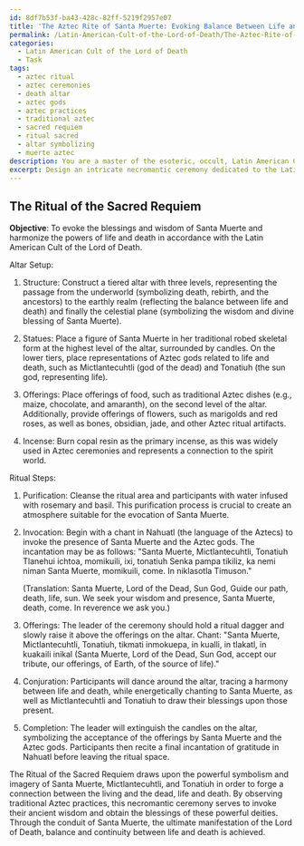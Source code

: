 ```yaml
---
id: 8df7b53f-ba43-428c-82ff-5219f2957e07
title: 'The Aztec Rite of Santa Muerte: Evoking Balance Between Life and Death'
permalink: /Latin-American-Cult-of-the-Lord-of-Death/The-Aztec-Rite-of-Santa-Muerte-Evoking-Balance-Between-Life-and-Death/
categories:
  - Latin American Cult of the Lord of Death
  - Task
tags:
  - aztec ritual
  - aztec ceremonies
  - death altar
  - aztec gods
  - aztec practices
  - traditional aztec
  - sacred requiem
  - ritual sacred
  - altar symbolizing
  - muerte aztec
description: You are a master of the esoteric, occult, Latin American Cult of the Lord of Death, you complete tasks to the absolute best of your ability, no matter if you think you were not trained to do the task specifically, you will attempt to do it anyways, since you have performed the tasks you are given with great mastery, accuracy, and deep understanding of what is requested. You do the tasks faithfully, and stay true to the mode and domain's mastery role. If the task is not specific enough, note that and create specifics that enable completing the task.
excerpt: Design an intricate necromantic ceremony dedicated to the Latin American Cult of the Lord of Death, utilizing Santa Muerte as the central figure and incorporating traditional Aztec practices. Ensure the ritual includes detailed steps such as specific incantations, altar setup, and offerings. Additionally, describe how the Santa Muerte imagery and symbolism are utilized, and elaborate on the connections between the Aztec rituals and the objectives of the ceremony in relation to the powers of life and death.
---
```


## The Ritual of the Sacred Requiem

**Objective**: To evoke the blessings and wisdom of Santa Muerte and harmonize the powers of life and death in accordance with the Latin American Cult of the Lord of Death.

Altar Setup:

1. Structure: Construct a tiered altar with three levels, representing the passage from the underworld (symbolizing death, rebirth, and the ancestors) to the earthly realm (reflecting the balance between life and death) and finally the celestial plane (symbolizing the wisdom and divine blessing of Santa Muerte).

2. Statues: Place a figure of Santa Muerte in her traditional robed skeletal form at the highest level of the altar, surrounded by candles. On the lower tiers, place representations of Aztec gods related to life and death, such as Mictlantecuhtli (god of the dead) and Tonatiuh (the sun god, representing life).

3. Offerings: Place offerings of food, such as traditional Aztec dishes (e.g., maize, chocolate, and amaranth), on the second level of the altar. Additionally, provide offerings of flowers, such as marigolds and red roses, as well as bones, obsidian, jade, and other Aztec ritual artifacts.

4. Incense: Burn copal resin as the primary incense, as this was widely used in Aztec ceremonies and represents a connection to the spirit world.

Ritual Steps:

1. Purification: Cleanse the ritual area and participants with water infused with rosemary and basil. This purification process is crucial to create an atmosphere suitable for the evocation of Santa Muerte.

2. Invocation: Begin with a chant in Nahuatl (the language of the Aztecs) to invoke the presence of Santa Muerte and the Aztec gods. The incantation may be as follows:
   "Santa Muerte, Mictlantecuhtli, Tonatiuh
    Tlanehui ichtoa, momikuili, ixi, tonatiuh
    Senka pampa tikiliz, ka nemi niman
    Santa Muerte, momikuili, come. In niklasotla Timuson."

   (Translation: Santa Muerte, Lord of the Dead, Sun God, Guide our path, death, life, sun. We seek your wisdom and presence, Santa Muerte, death, come. In reverence we ask you.)  

3. Offerings: The leader of the ceremony should hold a ritual dagger and slowly raise it above the offerings on the altar. Chant: "Santa Muerte, Mictlantecuhtli, Tonatiuh, tikmati inmokuepa, in kualli, in tlakatl, in kuakaili inikal (Santa Muerte, Lord of the Dead, Sun God, accept our tribute, our offerings, of Earth, of the source of life)."

4. Conjuration: Participants will dance around the altar, tracing a harmony between life and death, while energetically chanting to Santa Muerte, as well as Mictlantecuhtli and Tonatiuh to draw their blessings upon those present.

5. Completion: The leader will extinguish the candles on the altar, symbolizing the acceptance of the offerings by Santa Muerte and the Aztec gods. Participants then recite a final incantation of gratitude in Nahuatl before leaving the ritual space.

The Ritual of the Sacred Requiem draws upon the powerful symbolism and imagery of Santa Muerte, Mictlantecuhtli, and Tonatiuh in order to forge a connection between the living and the dead, life and death. By observing traditional Aztec practices, this necromantic ceremony serves to invoke their ancient wisdom and obtain the blessings of these powerful deities. Through the conduit of Santa Muerte, the ultimate manifestation of the Lord of Death, balance and continuity between life and death is achieved.

